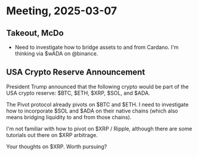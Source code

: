 # Meeting, 2025-03-07

## Takeout, McDo

* Need to investigate how to bridge assets to and from Cardano. I'm thinking via $wADA on @binance.

## USA Crypto Reserve Announcement

President Trump announced that the following crypto would be part of the USA crypto reserve: $BTC, $ETH, $XRP, $SOL, and $ADA.

The Pivot protocol already pivots on $BTC and $ETH. I need to investigate how to incorporate $SOL and $ADA on their native chains (which also means bridging liquidity to and from those chains).

I'm not familiar with how to pivot on $XRP / Ripple, although there are some tutorials out there on $XRP arbitrage.

Your thoughts on $XRP. Worth pursuing?
